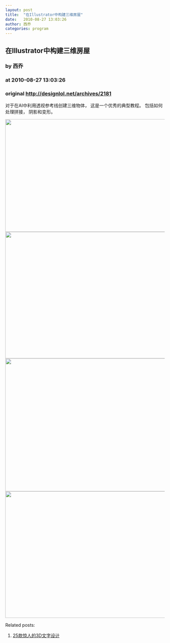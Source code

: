 ```yaml
---
layout: post
title:  "在Illustrator中构建三维房屋"
date:   2010-08-27 13:03:26
author: 西乔
categories: program
---
```


## 在Illustrator中构建三维房屋
### by 西乔
### at 2010-08-27 13:03:26
### original <http://designlol.net/archives/2181>

<p>对于在AI中利用透视参考线创建三维物体， 这是一个优秀的典型教程。 包括如何处理拼接， 阴影和变形。</p>
<p><a href="http://www.tutorial9.net/illustrator/3d-house-icon-in-adobe-illustrator/"><img src="http://designlol.net/wp-content/uploads/2010/08/house13.jpg" alt="" width="600" height="356"><br>
<img src="http://designlol.net/wp-content/uploads/2010/08/house6.jpg" alt="" width="600" height="400"><br>
<img src="http://designlol.net/wp-content/uploads/2010/08/house.jpg" alt="" width="600" height="420"><br>
<img src="http://designlol.net/wp-content/uploads/2010/08/house29.jpg" alt="" width="600" height="400"></a></p>


<p>Related posts:<ol><li><a href="http://designlol.net/archives/893" rel="bookmark" title="Permanent Link: 25款惊人的3D文字设计">25款惊人的3D文字设计</a></li>
</ol></p>